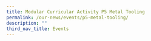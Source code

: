 ```yaml
---
title: Modular Curricular Activity P5 Metal Tooling
permalink: /our-news/events/p5-metal-tooling/
description: ""
third_nav_title: Events
---
```


